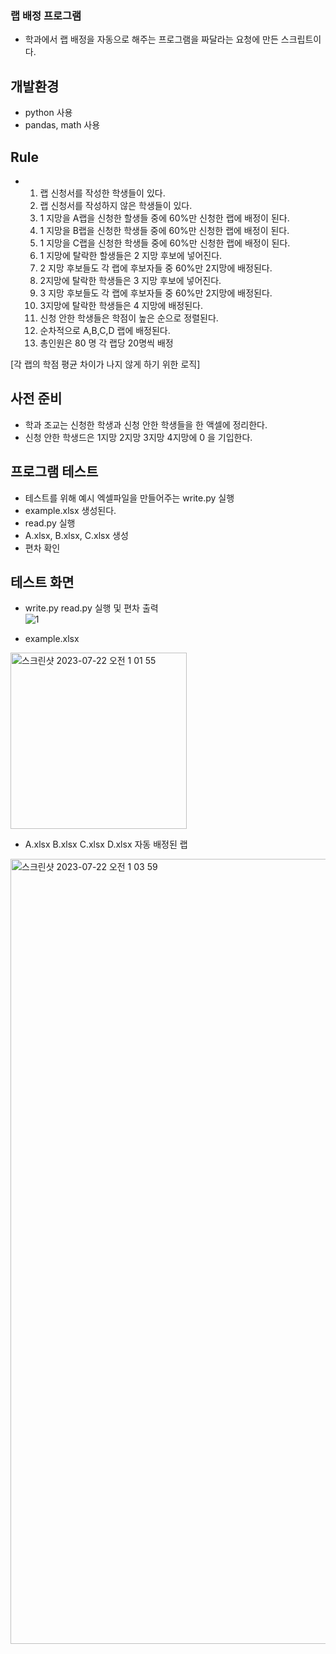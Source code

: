 ### 랩 배정 프로그램
- 학과에서 랩 배정을 자동으로 해주는 프로그램을 짜달라는 요청에 만든 스크립트이다.

## 개발환경
- python 사용
- pandas, math 사용
## Rule
- 1. 랩 신청서를 작성한 학생들이 있다.
  2. 랩 신청서를 작성하지 않은 학생들이 있다.
  3. 1 지망을 A랩을 신청한 할생들 중에 60%만 신청한 랩에 배정이 된다.
  4. 1 지망을 B랩을 신청한 학생들 중에 60%만 신청한 랩에 배정이 된다.
  5. 1 지망을 C랩을 신청한 학생들 중에 60%만 신청한 랩에 배정이 된다.
  6. 1 지망에 탈락한 할생들은 2 지망 후보에 넣어진다.
  7. 2 지망 후보들도 각 랩에 후보자들 중 60%만 2지망에 배정된다.
  8. 2지망에 탈락한 학생들은 3 지망 후보에 넣어진다.
  9. 3 지망 후보들도 각 랩에 후보자들 중 60%만 2지망에 배정된다.
  10. 3지망에 탈락한 학생들은 4 지망에 배정된다.
  11. 신청 안한 학생들은 학점이 높은 순으로 정렬된다.
  12. 순차적으로 A,B,C,D 랩에 배정된다.
  13. 총인원은 80 명 각 랩당 20명씩 배정
 
[각 랩의 학점 평균 차이가 나지 않게 하기 위한 로직]

## 사전 준비
- 학과 조교는 신청한 학생과 신청 안한 학생들을 한 액셀에 정리한다.
- 신청 안한 학생드은 1지망 2지망 3지망 4지망에 0 을 기입한다.


## 프로그램 테스트
- 테스트를 위해 예시 엑셀파일을 만들어주는 write.py 실행
- example.xlsx 생성된다.
- read.py 실행
- A.xlsx, B.xlsx, C.xlsx 생성
- 편차 확인

## 테스트 화면
- write.py read.py 실행 및 편차 출력 <Br>
![1](https://github.com/hanmin0512/select_lab/assets/37041208/6ed2fd13-824f-491c-bac2-cb490f3d61e3)

- example.xlsx
<img width="282" alt="스크린샷 2023-07-22 오전 1 01 55" src="https://github.com/hanmin0512/select_lab/assets/37041208/01da4862-357b-40ec-9881-0cf8de7d4ffc">

- A.xlsx B.xlsx C.xlsx D.xlsx 자동 배정된 랩
<img width="1256" alt="스크린샷 2023-07-22 오전 1 03 59" src="https://github.com/hanmin0512/select_lab/assets/37041208/2a2e5d08-6c11-4850-a4b5-6bade5ed6842">

